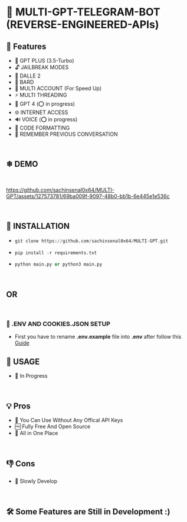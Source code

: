 # 📡 MULTI-GPT-TELEGRAM-BOT (REVERSE-ENGINEERED-APIs)

##  🚀 Features

-  🤖 GPT PLUS (3.5-Turbo)
-  🔓 JAILBREAK MODES
-  🎨 DALLE 2 
-  🌟 BARD
-  🍪 MULTI ACCOUNT (For Speed Up)
-  ⚡️ MULTI THREADING
-  🤖 GPT 4 (⭕ in progress)
-  🌐 INTERNET ACCESS
-  🔊 VOICE (⭕ in progress)
-  🌈 CODE FORMATTING
-  🧠 REMEMBER PREVIOUS CONVERSATION


<br>

## ❄ DEMO

<br>


https://github.com/sachinsenal0x64/MULTI-GPT/assets/127573781/69ba009f-9097-48b0-bb1b-6e445e1e536c


<br>

## 🧶 INSTALLATION

- ```python
  git clone https://github.com/sachinsenal0x64/MULTI-GPT.git
  
- ```python
  pip install -r requirements.txt
  
- ```python
  python main.py or python3 main.py

<br>

## OR



<br>


### 🔑 .ENV AND COOKIES.JSON SETUP

- First you have to rename **.env.example**  file into  **.env**  after follow this [Guide](https://github.com/sachinsenal0x64/MULTI-GPT/issues/26#issuecomment-1650076761)


## 📕 USAGE 

- 🎯 In Progress



<br>


## 💡 Pros

- 🍕 You Can Use Without Any Offical API Keys
- 🆓 Fully Free And Open Source
- 🧰 All in One Place
  

<br>


## 👎 Cons

- 🐌 Slowly Develop


<br>
 
## 🛠 Some Features are Still in Development :)
